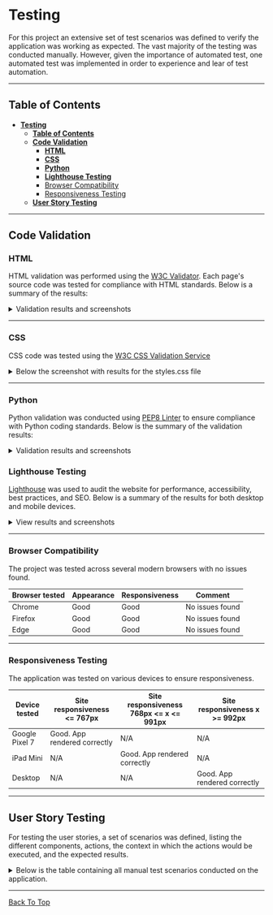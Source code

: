 # **Testing**

For this project an extensive set of test scenarios was defined to verify the application was working as expected.  The vast majority of the testing was conducted manually. However, given the importance of automated test, one automated test was implemented in order to experience and lear of test automation.




---

## **Table of Contents**

- [**Testing**](#testing)
  - [**Table of Contents**](#table-of-contents)
  - [**Code Validation**](#code-validation)
    - [**HTML**](#html)
    - [**CSS**](#css)
    - [**Python**](#python)
    - [**Lighthouse Testing**](#lighthouse-testing)
    - [Browser Compatibility](#browser-compatibility)
    - [Responsiveness Testing](#responsiveness-testing)
  - [**User Story Testing**](#user-story-testing)

---

## **Code Validation**

### **HTML**
HTML validation was performed using the [W3C Validator](https://validator.w3.org/). Each page's source code was tested for compliance with HTML standards. Below is a summary of the results:

<details>
<summary>Validation results and screenshots</summary>

| Component                  | Result  | Comment                  | Screenshot                                                                                      |
|----------------------------|---------|--------------------------|------------------------------------------------------------------------------------------------|
| Create Offer               | Failed  |                          | ![Screenshot](readme-docs/testing/code_validation/html/create_offer_w3c_failed.png)           |
| Create Offer               | Passed  | Passed after corrections | ![Screenshot](readme-docs/testing/code_validation/html/create_offer_w3c_passed.png)           |
| Dashboard                  | Failed  |                          | ![Screenshot](readme-docs/testing/code_validation/html/dashboard_w3c_failed.png)              |
| Dashboard                  | Passed  | Passed after corrections | ![Screenshot](readme-docs/testing/code_validation/html/dashboard_w3c_passed.png)              |
| Edit Bid                   | Passed  |                          | ![Screenshot](readme-docs/testing/code_validation/html/edit_bid_w3c_passed.png)               |
| Edit Offer                 | Passed  |                          | ![Screenshot](readme-docs/testing/code_validation/html/edit_offer_w3c_passed.png)             |
| Log In                     | Failed  |                          | ![Screenshot](readme-docs/testing/code_validation/html/log_in_w3c_failed.png)                 |
| Log In                     | Passed  | Passed after corrections | ![Screenshot](readme-docs/testing/code_validation/html/log_in_w3c_passed.png)                 |
| Offer                      | Failed  |                          | ![Screenshot](readme-docs/testing/code_validation/html/offer_w3c_failed.png)                  |
| Offer                      | Passed  | Passed after corrections | ![Screenshot](readme-docs/testing/code_validation/html/offer_w3c_passed.png)                  |
| Place Bid                  | Passed  |                          | ![Screenshot](readme-docs/testing/code_validation/html/place_bid_w3c_passed.png)              |
| Reset Done                 | Passed  |                          | ![Screenshot](readme-docs/testing/code_validation/html/reset_done_w3c_passed.png)             |
| Reset Password             | Passed  |                          | ![Screenshot](readme-docs/testing/code_validation/html/reset_password_w3c_passed.png)         |
| Set New Password By Reset  | Failed  |                          | ![Screenshot](readme-docs/testing/code_validation/html/set_new_password_by_reset_w3c_failed.png) |
| Set New Password By Reset  | Passed  | Passed after corrections | ![Screenshot](readme-docs/testing/code_validation/html/set_new_password_by_reset_w3c_passed.png) |
| Sign Up                    | Failed  |                          | ![Screenshot](readme-docs/testing/code_validation/html/sign_up_w3c_failed.png)                |
| Sign Up                    | Passed  | Passed after corrections | ![Screenshot](readme-docs/testing/code_validation/html/sign_up_w3c_passed.png)                |
| View Bids_Offer            | Passed  |                          | ![Screenshot](readme-docs/testing/code_validation/html/view_bids_offer_w3c_passed.png)        |

</details>

---

### **CSS**

CSS code was tested using the [W3C CSS Validation Service](https://jigsaw.w3.org/css-validator/) 

<details>

<summary>Below the screenshot with results for the styles.css file</summary>



![No Error Found](readme-docs/testing/code_validation/css/style_css_w3ccss_test_passed.PNG)

</details>



---

### **Python**
Python validation was conducted using [PEP8 Linter](https://pep8ci.herokuapp.com/) to ensure compliance with Python coding standards. Below is the summary of the validation results:

<details>
<summary>Validation results and screenshots</summary>

| APP | Component        | Result    | Screenshot                                                                                     |
|---------------|------------------|-----------|-----------------------------------------------------------------------------------------------|
| offer         | test             | No errors | ![Screenshot](readme-docs/testing/code_validation/python/offer_automated_test_py_pep8ci_test.png)  |
| core          | admin            | No errors | ![Screenshot](readme-docs/testing/code_validation/python/core_admin_py_pep8ci_test.png)       |
| core          | app              | No errors | ![Screenshot](readme-docs/testing/code_validation/python/core_app_py_pep8ci_test.png)         |
| core          | models           | No errors | ![Screenshot](readme-docs/testing/code_validation/python/core_models_py_pep8ci_test.png)      |
| core          | urls             | No errors | ![Screenshot](readme-docs/testing/code_validation/python/core_urls_py_pep8ci_test.png)        |
| core          | views            | No errors | ![Screenshot](readme-docs/testing/code_validation/python/core_views_py_pep8ci_test.png)       |
| offer         | admin            | No errors | ![Screenshot](readme-docs/testing/code_validation/python/offer_admin_py_pep8ci_test.png)      |
| offer         | app              | No errors | ![Screenshot](readme-docs/testing/code_validation/python/offer_app_py_pep8ci_test.png)        |
| offer         | context          | No errors | ![Screenshot](readme-docs/testing/code_validation/python/offer_context_processor_py_pep8ci_test.png) |
| offer         | form             | No errors | ![Screenshot](readme-docs/testing/code_validation/python/offer_form_py_pep8ci_test.png)       |
| offer         | models           | No errors | ![Screenshot](readme-docs/testing/code_validation/python/offer_models_py_pep8ci_test.png)     |
| offer         | update           | No errors | ![Screenshot](readme-docs/testing/code_validation/python/offer_update_exchange_rate_py_pep8ci_test.png) |
| offer         | urls             | No errors | ![Screenshot](readme-docs/testing/code_validation/python/offer_urls_py_pep8ci_test.png)       |
| offer         | utils            | No errors | ![Screenshot](readme-docs/testing/code_validation/python/offer_utils_py_pep8ci_test.png)      |
| offer         | views            | No errors | ![Screenshot](readme-docs/testing/code_validation/python/offer_views_py_pep8ci_test.png)      |
| users         | admin            | No errors | ![Screenshot](readme-docs/testing/code_validation/python/users_admin_py_pep8ci_test.png)      |
| users         | app              | No errors | ![Screenshot](readme-docs/testing/code_validation/python/users_app_py_pep8ci_test.png)        |
| users         | test             | No errors | ![Screenshot](readme-docs/testing/code_validation/python/users_test_py_pep8ci_test.png)       |
| users         | views            | No errors | ![Screenshot](readme-docs/testing/code_validation/python/users_views_py_pep8ci_test.png)      |

</details>

### **Lighthouse Testing**
[Lighthouse](https://developer.chrome.com/docs/lighthouse/overview/) was used to audit the website for performance, accessibility, best practices, and SEO. Below is a summary of the results for both desktop and mobile devices.

<details>
<summary>View results and screenshots</summary>

| Component      | Device   | Screenshot                                                                                   |
|----------------|----------|---------------------------------------------------------------------------------------------|
| Create Offer   | Desktop  | ![Screenshot](readme-docs/testing/lighthouse/desktop_create_offer_lighthouse_test.png)      |
| Dashboard      | Desktop  | ![Screenshot](readme-docs/testing/lighthouse/desktop_dashboard_lighthouse_test.png)         |
| Place Bid      | Desktop  | ![Screenshot](readme-docs/testing/lighthouse/desktop_place_bid_lighthouse_test.png)         |
| View Bid       | Desktop  | ![Screenshot](readme-docs/testing/lighthouse/desktop_view_bid_lighthouse_test.png)          |
| Create Offer   | Mobile   | ![Screenshot](readme-docs/testing/lighthouse/mobile_create_offer_lighthouse_test.png)       |
| Dashboard      | Mobile   | ![Screenshot](readme-docs/testing/lighthouse/mobile_dashboard_lighthouse_test.png)          |
| Place Bid      | Mobile   | ![Screenshot](readme-docs/testing/lighthouse/mobile_place_bid_lighthouse_test.png)          |
| View Bid       | Mobile   | ![Screenshot](readme-docs/testing/lighthouse/mobile_view_bid_lighthouse_test.png)           |

</details>

---

### Browser Compatibility
The project was tested across several modern browsers with no issues found.

| Browser tested | Appearance | Responsiveness | Comment         |
| -------------- | ---------- | -------------- | --------------- |
| Chrome         | Good       | Good           | No issues found |
| Firefox        | Good       | Good           | No issues found |
| Edge           | Good       | Good           | No issues found |

---

### Responsiveness Testing
The application was tested on various devices to ensure responsiveness.

| Device tested  | Site responsiveness <= 767px                     | Site responsiveness 768px <= x <= 991px | Site responsiveness x >= 992px            |
| -------------- | ------------------------------------------------ | --------------------------------------- | ---------------------------------------- |
| Google Pixel 7 | Good. App rendered correctly                | N/A                                     | N/A                                      |
| iPad Mini      | N/A                                              | Good. App rendered correctly       | N/A                                      |
| Desktop        | N/A                                              | N/A                                     | Good. App rendered correctly        |


---

## **User Story Testing**

For testing the user stories, a set of scenarios was defined, listing the different components, actions, the context in which the actions would be executed, and the expected results. 

<details>
<summary>Below is the table containing all manual test scenarios conducted on the application.</summary>

<summary>View detailed results</summary>

| Feature               | Scenario                                                                                   | Steps                                                                                                                                                         | Expected Result                                                                                                                                                                                                                                                                                                                                                                                                      | Result  |
|-----------------------|-------------------------------------------------------------------------------------------|---------------------------------------------------------------------------------------------------------------------------------------------------------------|----------------------------------------------------------------------------------------------------------------------------------------------------------------------------------------------------------------------------------------------------------------------------------------------------------------------------------------------------------------------------------------------------------------------|---------|
| Place Bid             | User places a bid on an offer                                                             | Navigate to the offer details page, hover over an offer, click "place bid," and confirm.                                                                     | A new page opens with a message informing the user about the bid. The bid is saved successfully, and a success message "bid placed successfully" is displayed. The user is redirected to the offers page. The offer card updates with bid amount, bid status, and exchange amount. Buttons to update or delete the bid are visible when hovering over the offer.                      | Passed  |
| Place Bid             | User places a bid on an already existing bid made by the same user                        | Navigate to the offer details page, copy the URL, paste it in the browser, and confirm.                                                                      | The system displays a message that you cannot bid on an offer you have already bid on.                                                                                                                                                                                                                                                                                         | Passed  |
| Update Bid            | User edits an existing bid in "awaiting status" and is rate type flexible                 | Navigate to the dashboard, locate the bid, click "edit," update details, and confirm.                                                                       | The page updates the bid details (e.g., exchange rate and amount). Changes reflect in the bids list for the offer creator.                                                                                                                                                                                                                                                    | Passed  |
| Update Bid            | User edits an existing bid in "awaiting status" and is rate type fixed                    | Navigate to the dashboard, locate the bid, click "edit," update details, and confirm.                                                                       | A warning message informs the user that only bids for offers with a flexible exchange rate can be updated.                                                                                                                                                                                                                                                                      | Passed  |
| Update Bid            | User edits an existing bid that is not in "awaiting status"                               | Navigate to the dashboard or offer, locate the offer card.                                                                                                   | The update bid button is hidden and not visible in the UI.                                                                                                                                                                                                                                                                                                                    | Passed  |
| Update Bid            | User tries to edit a bid they don't own and is not in "awaiting status"                   | Use the edit bid link for a bid owned by another user.                                                                                                       | The system shows a 404 error, and the user cannot access the page.                                                                                                                                                                                                                                                                                                             | Passed  |
| Delete Bid            | User deletes a bid                                                                        | Navigate to the dashboard, locate the bid, click "delete," and confirm.                                                                                     | A confirmation modal appears. After confirmation, the bid is removed, and the user sees a success message: "bid deleted successfully." The bid count in the offer list is updated.                                                                                                                                                                                            | Passed  |
| Accept Bid            | Offer creator accepts a bid that is in "awaiting status"                                 | Navigate to the bids list, locate the bid, click "accept," and confirm.                                                                                     | The bid's status changes to "accepted." A success message is displayed, and a "share contact" button appears in the bid list.                                                                                                                                                                                                                                                  | Passed  |
| Share Contact         | Offer creator shares contact details after accepting a bid                               | Navigate to the bids list, locate the accepted bid, and click "share contact."                                                                              | The contact details are marked as shared, and a success message is displayed. The bidder can see the contact details on their dashboard.                                                                                                                                                                                                                                       | Passed  |
| View Contact Details  | Bidder views contact details of accepted bid                                             | Navigate to the dashboard, locate the bid, and click "view contact."                                                                                        | The bidder sees the contact details (email) of the offer creator.                                                                                                                                                                                                                                                                                                             | Passed  |
| Create Offer          | User creates a new offer                                                                 | Navigate to the offer section, click "create offer," fill in details, and confirm.                                                                          | The offer is successfully created. A success message: "offer created successfully" is displayed. The offer appears in the "My Offers" section of the dashboard, and the offer count increases.                                                                                                                                                                                 | Passed  |
| Edit Offer            | User edits an offer that has bids in "awaiting" or "rejected" status                     | Navigate to the dashboard, locate the offer, click "edit," update details, and confirm.                                                                     | The offer details are updated, and changes reflect in the offer section and dashboard.                                                                                                                                                                                                                                                                                         | Passed  |
| Edit Offer            | User edits an offer that has bids in "accepted" status                                   | Navigate to the dashboard, locate the offer, click "edit," update details, and confirm.                                                                     | The system displays an error message: "you cannot edit this offer as it has at least one accepted bid."                                                                                                                                                                                                                                                                         | Passed  |
| Delete Offer          | User deletes an offer                                                                    | Navigate to the dashboard, locate the offer, click "delete," and confirm.                                                                                   | The offer is removed from the system, and a success message "offer deleted successfully" is displayed. The dashboard and offers list are updated.                                                                                                                                                                                                                              | Passed  |
| Filters               | User filters offers based on criteria                                                    | Navigate to the offers list, select filter options, and apply filters.                                                                                      | The offers list updates to show only offers matching the selected criteria (e.g., currency, rate type).                                                                                                                                                                                                                                                                        | Passed  |
| View Bids on Offer     | Offer creator views all bids placed on their offer                                       | Navigate to the dashboard or offer section, locate the offer, and click "view bids."                                                                       | The user is redirected to a page displaying all bids placed on the offer, including details like bidder name, bid amount, and status.                                                                                                                                                                                                                                          | Passed  |
| Create Offer          | The user adds a negative amount or an amount exceeding 100k                              | Navigate to the offer section, click "create offer," fill in details, and confirm.                                                                          | The form prevents submission and prompts a message highlighting the issues with the input data.                                                                                                                                                                                                                                                                                 | Passed  |
| Edit Offer            | The user adds a negative amount or an amount exceeding 100k                              | Navigate to the dashboard or offer section, locate the offer, click "edit," update details, and confirm.                                                   | The form prevents submission and prompts a message highlighting the issues with the input data.                                                                                                                                                                                                                                                                                 | Passed  |
| Dashboard Navigation  | User uses the "jump to section" button for faster navigation                             | Click on the "jump to section" button inside the dashboard card for bids or offers.                                                                         | The page scrolls directly to the respective section ("My Offers" or "Bids I've Made").                                                                                                                                                                                                                                                                                          | Passed  |
| Dashboard Summary     | User sees a summary of their offers and bids                                             | Log in and navigate to the dashboard.                                                                                                                      | The dashboard displays two cards summarizing: - Total offers created by the user. - Total bids placed by the user.                                                                                                                                                                                                                                                             | Passed  |
| Dashboard My Offers   | User views offers in the "My Offers" section                                             | Navigate to "My Offers" on the dashboard.                                                                                                                  | The "My Offers" section lists all offers created by the user, with details such as amount, currency, exchange rate, and the number of bids received.                                                                                                                                                                                                                           | Passed  |
| Dashboard My Bids     | User views bids in the "Bids I've Made" section                                          | Navigate to "Bids I've Made" on the dashboard.                                                                                                             | The "Bids I've Made" section lists all bids placed by the user, with details such as offer creator, bid amount, and status.                                                                                                                                                                                                                                                     | Passed  |
| User Registration     | User creates a new account                                                              | Navigate to the sign-up page, fill in the username, email, and password fields, and submit.                                                                 | The user is successfully registered, and a success message: "Account created successfully. Please log in." is displayed.                                                                                                                                                                                                                                                       | Passed  |
| User Registration     | User tries to register with an existing username                                         | Enter an already registered username during sign-up and submit.                                                                                            | The form prevents submission and displays an error: "Username is already taken. Please choose another."                                                                                                                                                                                                                                                                          | Passed  |
| User Registration     | User tries to register with an invalid email address                                     | Enter an invalid email format (e.g., "user@domain") and submit.                                                                                            | The form prevents submission and highlights the email field with an error: "Enter a valid email address."                                                                                                                                                                                                                                                                        | Passed  |
| User Login            | User logs in with valid credentials                                                     | Navigate to the login page, enter valid username and password, and click "log in."                                                                         | The user is redirected to the dashboard, with a message: "Welcome back, [username]!"                                                                                                                                                                                                                                                                                            | Passed  |
| User Login            | User logs in with incorrect credentials                                                 | Enter an invalid username or password and click "log in."                                                                                                  | The form displays an error message: "Invalid username or password. Please try again."                                                                                                                                                                                                                                                                                           | Passed  |
| User Login            | User attempts to log in without entering required fields                                | Leave the username or password field empty and click "log in."                                                                                             | The form prevents submission and displays an error: "This field is required."                                                                                                                                                                                                                                                                                                   | Passed  |
| Forgot Password       | User initiates password reset                                                           | Navigate to the login page, click "forgot password," enter a registered email address, and submit.                                                         | An email with password reset instructions is sent to the provided address, with a message: "Password reset email sent. Please check your inbox."                                                                                                                                                                                                                                | Passed  |
| Forgot Password       | User provides an unregistered email for password reset                                  | Navigate to "Forgot Password," enter an unregistered email address, and submit.                                                                            | The form displays an error message: "This email address is not associated with any account."                                                                                                                                                                                                                                                                                    | Passed  |
| Forgot Password       | User successfully resets their password                                                 | Follow the link in the password reset email, enter a new password, and confirm.                                                                            | The password is updated, and the user is redirected to the login page with a message: "Your password has been reset successfully."                                                                                                                                                                                                                                               | Passed  |
| Forgot Password       | User attempts to reset password with invalid inputs                                     | Enter mismatched passwords or leave fields empty during the reset process.                                                                                 | The form prevents submission and highlights the errors (e.g., "Passwords do not match," "This field is required.").                                                                                                                                                                                                                                                              | Passed  |
| User Logout           | User logs out                                                                          | Click the "log out" button in the navbar.                                                                                                                  | The user is logged out, redirected to the login page, and sees a success message: "You have been logged out successfully."                                                                                                                                                                                                                                                       | Passed  |
| User Logout           | Logged-out user tries to access restricted pages                                        | Directly access the dashboard or other restricted pages without logging in.                                                                                | The user is redirected to the login page with an error message: "Please log in to access this page."                                                                                                                                                                                                                                                                             | Passed  |

</details>

---

[Back To Top](#table-of-contents)
